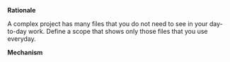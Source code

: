 **Rationale**

A complex project has many files that you do not need to see in your day-to-day work. Define a scope that shows only those files that you use everyday.

**Mechanism**